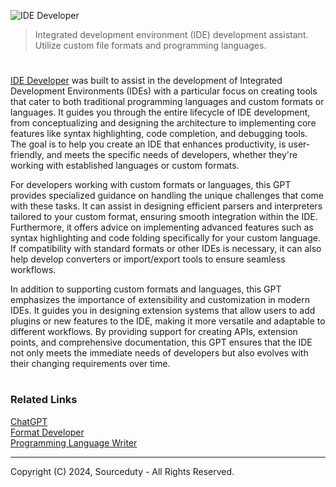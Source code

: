 ![IDE Developer](https://github.com/user-attachments/assets/52b83bef-51e0-4654-a479-df25162db26c)

> Integrated development environment (IDE) development assistant. Utilize custom file formats and programming languages.

#

[IDE Developer](https://chatgpt.com/g/g-hWqAlUAix-ide-developer) was built to assist in the development of Integrated Development Environments (IDEs) with a particular focus on creating tools that cater to both traditional programming languages and custom formats or languages. It guides you through the entire lifecycle of IDE development, from conceptualizing and designing the architecture to implementing core features like syntax highlighting, code completion, and debugging tools. The goal is to help you create an IDE that enhances productivity, is user-friendly, and meets the specific needs of developers, whether they're working with established languages or custom formats.

For developers working with custom formats or languages, this GPT provides specialized guidance on handling the unique challenges that come with these tasks. It can assist in designing efficient parsers and interpreters tailored to your custom format, ensuring smooth integration within the IDE. Furthermore, it offers advice on implementing advanced features such as syntax highlighting and code folding specifically for your custom language. If compatibility with standard formats or other IDEs is necessary, it can also help develop converters or import/export tools to ensure seamless workflows.

In addition to supporting custom formats and languages, this GPT emphasizes the importance of extensibility and customization in modern IDEs. It guides you in designing extension systems that allow users to add plugins or new features to the IDE, making it more versatile and adaptable to different workflows. By providing support for creating APIs, extension points, and comprehensive documentation, this GPT ensures that the IDE not only meets the immediate needs of developers but also evolves with their changing requirements over time.

#
### Related Links

[ChatGPT](https://github.com/sourceduty/ChatGPT)
<br>
[Format Developer](https://github.com/sourceduty/Format_Developer)
<br>
[Programming Language Writer](https://github.com/sourceduty/Programming_Language_Writer)

***
Copyright (C) 2024, Sourceduty - All Rights Reserved.
